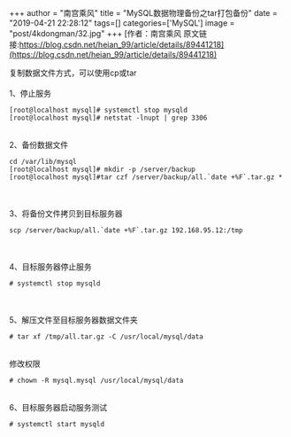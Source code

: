 +++
author = "南宫乘风"
title = "MySQL数据物理备份之tar打包备份"
date = "2019-04-21 22:28:12"
tags=[]
categories=['MySQL']
image = "post/4kdongman/32.jpg"
+++
[作者：南宫乘风   原文链接:https://blog.csdn.net/heian_99/article/details/89441218](https://blog.csdn.net/heian_99/article/details/89441218)

复制数据文件方式，可以使用cp或tar<br><br> 1、停止服务

```
[root@localhost mysql]# systemctl stop mysqld
[root@localhost mysql]# netstat -lnupt | grep 3306

```

<br> 2、备份数据文件

```
cd /var/lib/mysql
[root@localhost mysql]# mkdir -p /server/backup
[root@localhost mysql]#tar czf /server/backup/all.`date +%F`.tar.gz *
```

<br><br> 3、将备份文件拷贝到目标服务器

```
scp /server/backup/all.`date +%F`.tar.gz 192.168.95.12:/tmp
```

<br><br> 4、目标服务器停止服务

```
# systemctl stop mysqld
```

<br><br> 5、解压文件至目标服务器数据文件夹

```
# tar xf /tmp/all.tar.gz -C /usr/local/mysql/data
```

<br> 修改权限

```
# chown -R mysql.mysql /usr/local/mysql/data

```

<br> 6、目标服务器启动服务测试

```
# systemctl start mysqld
```

<br>  
